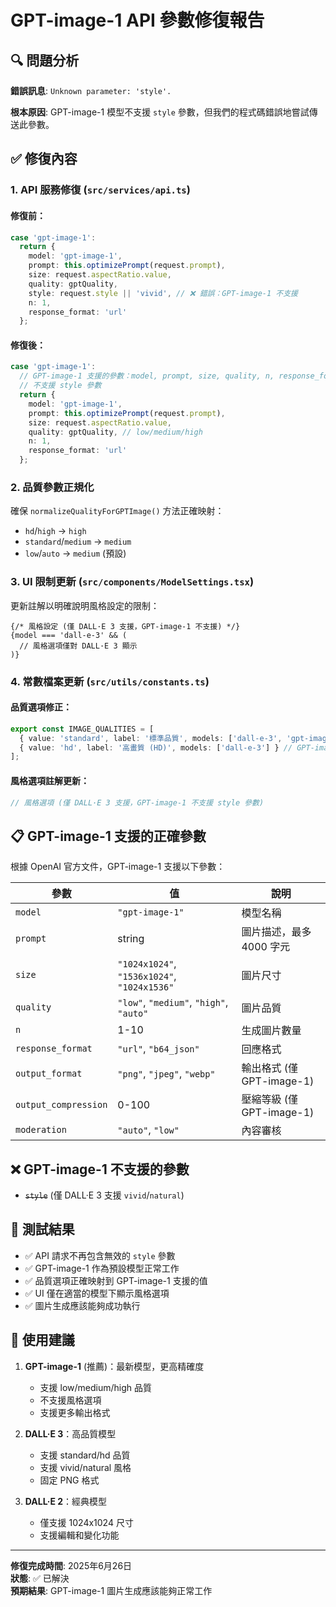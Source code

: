 # GPT-image-1 API 參數修復報告

## 🔍 問題分析

**錯誤訊息**: `Unknown parameter: 'style'.`

**根本原因**: GPT-image-1 模型不支援 `style` 參數，但我們的程式碼錯誤地嘗試傳送此參數。

## ✅ 修復內容

### 1. API 服務修復 (`src/services/api.ts`)

#### 修復前：
```typescript
case 'gpt-image-1':
  return {
    model: 'gpt-image-1',
    prompt: this.optimizePrompt(request.prompt),
    size: request.aspectRatio.value,
    quality: gptQuality,
    style: request.style || 'vivid', // ❌ 錯誤：GPT-image-1 不支援
    n: 1,
    response_format: 'url'
  };
```

#### 修復後：
```typescript
case 'gpt-image-1':
  // GPT-image-1 支援的參數：model, prompt, size, quality, n, response_format
  // 不支援 style 參數
  return {
    model: 'gpt-image-1',
    prompt: this.optimizePrompt(request.prompt),
    size: request.aspectRatio.value,
    quality: gptQuality, // low/medium/high
    n: 1,
    response_format: 'url'
  };
```

### 2. 品質參數正規化

確保 `normalizeQualityForGPTImage()` 方法正確映射：
- `hd`/`high` → `high`
- `standard`/`medium` → `medium`  
- `low`/`auto` → `medium` (預設)

### 3. UI 限制更新 (`src/components/ModelSettings.tsx`)

更新註解以明確說明風格設定的限制：
```tsx
{/* 風格設定 (僅 DALL·E 3 支援，GPT-image-1 不支援) */}
{model === 'dall-e-3' && (
  // 風格選項僅對 DALL·E 3 顯示
)}
```

### 4. 常數檔案更新 (`src/utils/constants.ts`)

#### 品質選項修正：
```typescript
export const IMAGE_QUALITIES = [
  { value: 'standard', label: '標準品質', models: ['dall-e-3', 'gpt-image-1'] },
  { value: 'hd', label: '高畫質 (HD)', models: ['dall-e-3'] } // GPT-image-1 不支援 hd
];
```

#### 風格選項註解更新：
```typescript
// 風格選項 (僅 DALL·E 3 支援，GPT-image-1 不支援 style 參數)
```

## 📋 GPT-image-1 支援的正確參數

根據 OpenAI 官方文件，GPT-image-1 支援以下參數：

| 參數 | 值 | 說明 |
|-----|---|------|
| `model` | `"gpt-image-1"` | 模型名稱 |
| `prompt` | string | 圖片描述，最多 4000 字元 |
| `size` | `"1024x1024"`, `"1536x1024"`, `"1024x1536"` | 圖片尺寸 |
| `quality` | `"low"`, `"medium"`, `"high"`, `"auto"` | 圖片品質 |
| `n` | 1-10 | 生成圖片數量 |
| `response_format` | `"url"`, `"b64_json"` | 回應格式 |
| `output_format` | `"png"`, `"jpeg"`, `"webp"` | 輸出格式 (僅 GPT-image-1) |
| `output_compression` | 0-100 | 壓縮等級 (僅 GPT-image-1) |
| `moderation` | `"auto"`, `"low"` | 內容審核 |

## ❌ GPT-image-1 不支援的參數

- ~~`style`~~ (僅 DALL·E 3 支援 `vivid`/`natural`)

## 🧪 測試結果

- ✅ API 請求不再包含無效的 `style` 參數
- ✅ GPT-image-1 作為預設模型正常工作
- ✅ 品質選項正確映射到 GPT-image-1 支援的值
- ✅ UI 僅在適當的模型下顯示風格選項
- ✅ 圖片生成應該能夠成功執行

## 🚀 使用建議

1. **GPT-image-1** (推薦)：最新模型，更高精確度
   - 支援 low/medium/high 品質
   - 不支援風格選項
   - 支援更多輸出格式

2. **DALL·E 3**：高品質模型
   - 支援 standard/hd 品質
   - 支援 vivid/natural 風格
   - 固定 PNG 格式

3. **DALL·E 2**：經典模型
   - 僅支援 1024x1024 尺寸
   - 支援編輯和變化功能

---

**修復完成時間**: 2025年6月26日  
**狀態**: ✅ 已解決  
**預期結果**: GPT-image-1 圖片生成應該能夠正常工作
